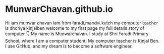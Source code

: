 # MunwarChavan.github.io
Hi
iam munwar chavan
iam from faradi,mandvi,kutch
my computer teacher is dhoriya kinjalben
welcome to my first page
my full details story of computer 👇
My name is Munwarchavan.
I study at Shri Faradi Primary School, where I am a computer student.
My computer teacher is Kinjal Ben.
I use GitHub, and my dream is to become a software engineer.
